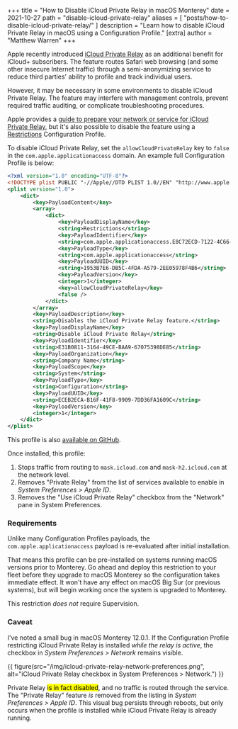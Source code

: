 +++
title = "How to Disable iCloud Private Relay in macOS Monterey"
date = 2021-10-27
path = "disable-icloud-private-relay"
aliases = [
    "posts/how-to-disable-icloud-private-relay/"
]
description = "Learn how to disable iCloud Private Relay in macOS using a Configuration Profile."
[extra]
author = "Matthew Warren"
+++

Apple recently introduced [iCloud Private Relay][about] as an additional
benefit for iCloud+ subscribers. The feature routes Safari web browsing
(and some other insecure Internet traffic) through a semi-anonymizing service
to reduce third parties' ability to profile and track individual users.

However, it may be necessary in some environments to disable iCloud Private
Relay. The feature may interfere with management controls, prevent required
traffic auditing, or complicate troubleshooting procedures.

Apple provides a [guide to prepare your network or service for iCloud Private
Relay][guide], but it's also possible to disable the feature using a
[Restrictions][rest] Configuration Profile.

<!-- more -->

To disable iCloud Private Relay, set the `allowCloudPrivateRelay` key to `false`
in the `com.apple.applicationaccess` domain. An example full Configuration
Profile is below:

```xml
<?xml version="1.0" encoding="UTF-8"?>
<!DOCTYPE plist PUBLIC "-//Apple//DTD PLIST 1.0//EN" "http://www.apple.com/DTDs/PropertyList-1.0.dtd">
<plist version="1.0">
    <dict>
        <key>PayloadContent</key>
        <array>
            <dict>
                <key>PayloadDisplayName</key>
                <string>Restrictions</string>
                <key>PayloadIdentifier</key>
                <string>com.apple.applicationaccess.E8C72ECD-7122-4C66-853F-3F3467D1AEF5</string>
                <key>PayloadType</key>
                <string>com.apple.applicationaccess</string>
                <key>PayloadUUID</key>
                <string>1953B7E6-DB5C-4FDA-A579-2EE05978F4B6</string>
                <key>PayloadVersion</key>
                <integer>1</integer>
                <key>allowCloudPrivateRelay</key>
                <false />
            </dict>
        </array>
        <key>PayloadDescription</key>
        <string>Disables the iCloud Private Relay feature.</string>
        <key>PayloadDisplayName</key>
        <string>Disable iCloud Private Relay</string>
        <key>PayloadIdentifier</key>
        <string>E31B0811-3164-49CE-BAA9-67075398DE85</string>
        <key>PayloadOrganization</key>
        <string>Company Name</string>
        <key>PayloadScope</key>
        <string>System</string>
        <key>PayloadType</key>
        <string>Configuration</string>
        <key>PayloadUUID</key>
        <string>ECEB2ECA-B16F-41F8-9909-7DD36FA1609C</string>
        <key>PayloadVersion</key>
        <integer>1</integer>
    </dict>
</plist>
```

This profile is also [available on GitHub][gist].

Once installed, this profile:

1. Stops traffic from routing to `mask.icloud.com` and `mask-h2.icloud.com` at
   the network level.
2. Removes "Private Relay" from the list of services available to enable in
   _System Preferences > Apple ID_.
3. Removes the "Use iCloud Private Relay" checkbox from the "Network" pane in
   System Preferences.

### Requirements

Unlike many Configuration Profiles payloads, the `com.apple.applicationaccess`
payload is re-evaluated after initial installation.

That means this profile can be pre-installed on systems running macOS versions
prior to Monterey. Go ahead and deploy this restriction to your fleet before
they upgrade to macOS Monterey so the configuration takes immediate effect. It
won't have any effect on macOS Big Sur (or previous systems), but will begin
working once the system is upgraded to Monterey.

This restriction *does not* require Supervision.

### Caveat

I've noted a small bug in macOS Monterey 12.0.1. If the Configuration Profile
restricting iCloud Private Relay is installed *while the relay is active*, the
checkbox in _System Preferences > Network_ remains visible.

{{ figure(src="/img/icloud-private-relay-network-preferences.png", alt="iCloud Private Relay checkbox in System Preferences > Network.") }}

Private Relay <mark>is in fact disabled</mark>, and no traffic is routed through
the service. The "Private Relay" feature *is* removed from the listing in
_System Preferences > Apple ID_. This visual bug persists through reboots, but
only occurs when the profile is installed while iCloud Private Relay is already
running.

[about]: <https://support.apple.com/en-us/HT212614>
[guide]: <https://developer.apple.com/support/prepare-your-network-for-icloud-private-relay>
[rest]: <https://developer.apple.com/documentation/devicemanagement/restrictions>
[gist]: <https://gist.github.com/haircut/1dbb4a0ea6988d5bf2c9388b03047faa>

